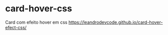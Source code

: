 # card-hover-css
Card com efeito hover em css
https://leandrodevcode.github.io/card-hover-efect-css/

